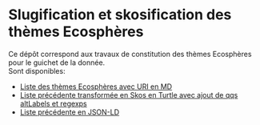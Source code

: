# Slugification et skosification des thèmes Ecosphères

Ce dépôt correspond aux travaux de constitution des thèmes Ecosphères pour le guichet de la donnée.  
Sont disponibles:

- [Liste des thèmes Ecosphères avec URI en MD](theme4.md)
- [Liste précédente transformée en Skos en Turtle avec ajout de qqs altLabels et regexps](theme4.ttl)
- [Liste précédente en JSON-LD](theme4.json)
